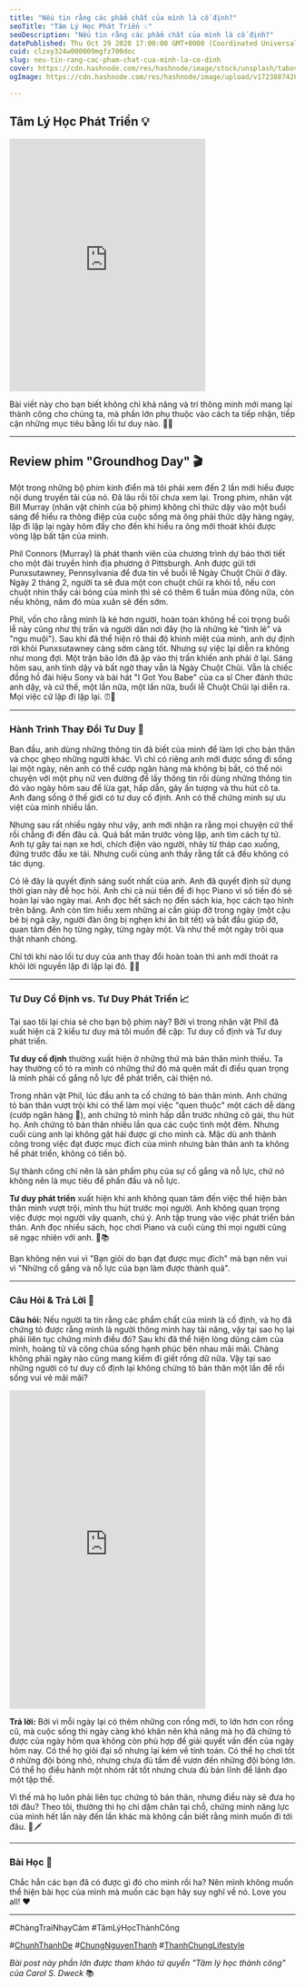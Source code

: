```yaml
---
title: "Nếu tin rằng các phẩm chất của mình là cố định?"
seoTitle: "Tâm Lý Học Phát Triển 💡"
seoDescription: "Nếu tin rằng các phẩm chất của mình là cố định?"
datePublished: Thu Oct 29 2020 17:00:00 GMT+0000 (Coordinated Universal Time)
cuid: clzxy324w000009mgfz700doc
slug: neu-tin-rang-cac-pham-chat-cua-minh-la-co-dinh
cover: https://cdn.hashnode.com/res/hashnode/image/stock/unsplash/tabovm55_is/upload/95af51a00122ee8778a057e49a14fa85.jpeg
ogImage: https://cdn.hashnode.com/res/hashnode/image/upload/v1723887426619/31f657f5-1c73-4079-87c7-0e7d1e714c62.webp

---
```


## Tâm Lý Học Phát Triển 💡

<iframe src="https://assets.pinterest.com/ext/embed.html?id=1032731758295014274" height="445" width="345" frameborder="0" scrolling="no" ></iframe>

Bài viết này cho bạn biết không chỉ khả năng và trí thông minh mới mang lại thành công cho chúng ta, mà phần lớn phụ thuộc vào cách ta tiếp nhận, tiếp cận những mục tiêu bằng lối tư duy nào. 🤔💡

---

## Review phim "Groundhog Day" 🎬

Một trong những bộ phim kinh điển mà tôi phải xem đến 2 lần mới hiểu được nội dung truyền tải của nó. Đã lâu rồi tôi chưa xem lại. Trong phim, nhân vật Bill Murray (nhân vật chính của bộ phim) không chỉ thức dậy vào một buổi sáng để hiểu ra thông điệp của cuộc sống mà ông phải thức dậy hàng ngày, lặp đi lặp lại ngày hôm đấy cho đến khi hiểu ra ông mới thoát khỏi được vòng lặp bất tận của mình.

Phil Connors (Murray) là phát thanh viên của chương trình dự báo thời tiết cho một đài truyền hình địa phương ở Pittsburgh. Anh được gửi tới Punxsutawney, Pennsylvania để đưa tin về buổi lễ Ngày Chuột Chũi ở đây. Ngày 2 tháng 2, người ta sẽ đưa một con chuột chũi ra khỏi tổ, nếu con chuột nhìn thấy cái bóng của mình thì sẽ có thêm 6 tuần mùa đông nữa, còn nếu không, năm đó mùa xuân sẽ đến sớm.

Phil, vốn cho rằng mình là kẻ hơn người, hoàn toàn không hề coi trọng buổi lễ này cũng như thị trấn và người dân nơi đây (họ là những kẻ "tỉnh lẻ" và "ngu muội"). Sau khi đã thể hiện rõ thái độ khinh miệt của mình, anh dự định rời khỏi Punxsutawney càng sớm càng tốt. Nhưng sự việc lại diễn ra không như mong đợi. Một trận bão lớn đã ập vào thị trấn khiến anh phải ở lại. Sáng hôm sau, anh tỉnh dậy và bất ngờ thay vẫn là Ngày Chuột Chũi. Vẫn là chiếc đồng hồ đài hiệu Sony và bài hát "I Got You Babe" của ca sĩ Cher đánh thức anh dậy, và cứ thế, một lần nữa, một lần nữa, buổi lễ Chuột Chũi lại diễn ra. Mọi việc cứ lặp đi lặp lại. ⏰🎵

---

### Hành Trình Thay Đổi Tư Duy 🌟

Ban đầu, anh dùng những thông tin đã biết của mình để làm lợi cho bản thân và chọc ghẹo những người khác. Vì chỉ có riêng anh mới được sống đi sống lại một ngày, nên anh có thể cướp ngân hàng mà không bị bắt, có thể nói chuyện với một phụ nữ ven đường để lấy thông tin rồi dùng những thông tin đó vào ngày hôm sau để lừa gạt, hấp dẫn, gây ấn tượng và thu hút cô ta. Anh đang sống ở thế giới có tư duy cố định. Anh có thể chứng minh sự ưu việt của mình nhiều lần.

Nhưng sau rất nhiều ngày như vậy, anh mới nhận ra rằng mọi chuyện cứ thế rồi chẳng đi đến đâu cả. Quá bất mãn trước vòng lặp, anh tìm cách tự tử. Anh tự gây tai nạn xe hơi, chích điện vào người, nhảy từ tháp cao xuống, đứng trước đầu xe tải. Nhưng cuối cùng anh thấy rằng tất cả đều không có tác dụng.

Có lẽ đây là quyết định sáng suốt nhất của anh. Anh đã quyết định sử dụng thời gian này để học hỏi. Anh chi cả núi tiền để đi học Piano vì số tiền đó sẽ hoàn lại vào ngày mai. Anh đọc hết sách nọ đến sách kia, học cách tạo hình trên băng. Anh còn tìm hiểu xem những ai cần giúp đỡ trong ngày (một cậu bé bị ngã cây, người đàn ông bị nghẹn khi ăn bít tết) và bắt đầu giúp đỡ, quan tâm đến họ từng ngày, từng ngày một. Và như thế một ngày trôi qua thật nhanh chóng.

Chỉ tới khi nào lối tư duy của anh thay đổi hoàn toàn thì anh mới thoát ra khỏi lời nguyền lặp đi lặp lại đó. 🧠🌈

---

### Tư Duy Cố Định vs. Tư Duy Phát Triển 📈

Tại sao tôi lại chia sẻ cho bạn bộ phim này? Bởi vì trong nhân vật Phil đã xuất hiện cả 2 kiểu tư duy mà tôi muốn đề cập: Tư duy cố định và Tư duy phát triển.

**Tư duy cố định** thường xuất hiện ở những thứ mà bản thân mình thiếu. Ta hay thường cố tỏ ra mình có những thứ đó mà quên mất đi điều quan trọng là mình phải cố gắng nỗ lực để phát triển, cải thiện nó.

Trong nhân vật Phil, lúc đầu anh ta cố chứng tỏ bản thân mình. Anh chứng tỏ bản thân vượt trội khi có thể làm mọi việc "quen thuộc" một cách dễ dàng (cướp ngân hàng 🙂), anh chứng tỏ mình hấp dẫn trước những cô gái, thu hút họ. Anh chứng tỏ bản thân nhiều lần qua các cuộc tình một đêm. Nhưng cuối cùng anh lại không gặt hái được gì cho mình cả. Mặc dù anh thành công trong việc đạt được mục đích của mình nhưng bản thân anh ta không hề phát triển, không có tiến bộ.

Sự thành công chỉ nên là sản phẩm phụ của sự cố gắng và nỗ lực, chứ nó không nên là mục tiêu để phấn đấu và nỗ lực.

**Tư duy phát triển** xuất hiện khi anh không quan tâm đến việc thể hiện bản thân mình vượt trội, mình thu hút trước mọi người. Anh không quan trọng việc được mọi người vây quanh, chú ý. Anh tập trung vào việc phát triển bản thân. Anh đọc nhiều sách, học chơi Piano và cuối cùng thì mọi người cũng sẽ ngạc nhiên với anh. 🎹📚

Bạn không nên vui vì "Bạn giỏi do bạn đạt được mục đích" mà bạn nên vui vì "Những cố gắng và nỗ lực của bạn làm được thành quả".

---

### Câu Hỏi & Trả Lời 💭

**Câu hỏi:** Nếu người ta tin rằng các phẩm chất của mình là cố định, và họ đã chứng tỏ được rằng mình là người thông minh hay tài năng, vậy tại sao họ lại phải liên tục chứng minh điều đó? Sau khi đã thể hiện lòng dũng cảm của mình, hoàng tử và công chúa sống hạnh phúc bên nhau mãi mãi. Chàng không phải ngày nào cũng mang kiếm đi giết rồng dữ nữa. Vậy tại sao những người có tư duy cố định lại không chứng tỏ bản thân một lần để rồi sống vui vẻ mãi mãi?

<iframe src="https://assets.pinterest.com/ext/embed.html?id=1032731758295014269" height="561" width="345" frameborder="0" scrolling="no" ></iframe>

**Trả lời:** Bởi vì mỗi ngày lại có thêm những con rồng mới, to lớn hơn con rồng cũ, mà cuộc sống thì ngày càng khó khăn nên khả năng mà họ đã chứng tỏ được của ngày hôm qua không còn phù hợp để giải quyết vấn đến của ngày hôm nay. Có thể họ giỏi đại số nhưng lại kém về tính toán. Có thể họ chơi tốt ở những đội bóng nhỏ, nhưng chưa đủ tầm để vươn đến những đội bóng lớn. Có thể họ điều hành một nhóm rất tốt nhưng chưa đủ bản lĩnh để lãnh đạo một tập thể.

Vì thế mà họ luôn phải liên tục chứng tỏ bản thân, nhưng điều này sẽ đưa họ tới đâu? Theo tôi, thường thì họ chỉ dậm chân tại chỗ, chứng minh năng lực của mình hết lần này đến lần khác mà không cần biết rằng mình muốn đi tới đâu. 🐉🗡️

---

### Bài Học 📘

Chắc hẳn các bạn đã có được gì đó cho mình rồi ha? Nên mình không muốn thể hiện bài học của mình mà muốn các bạn hãy suy nghĩ về nó. Love you all! ❤️

---

#ChàngTraiNhạyCảm #TâmLýHọcThànhCông

#[ChunhThanhDe](https://github.com/ChunhThanhDe) #[ChungNguyenThanh](https://www.linkedin.com/in/chunhthanhde/) #[ThanhChungLifestyle](https://www.instagram.com/thanhchung3000/)

*Bài post này phần lớn được tham khảo từ quyển "Tâm lý học thành công" của Carol S. Dweck* 📚